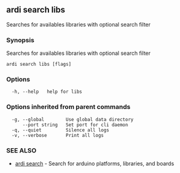 ## ardi search libs

Searches for availables libraries with optional search filter

### Synopsis


Searches for availables libraries with optional search filter

```
ardi search libs [flags]
```

### Options

```
  -h, --help   help for libs
```

### Options inherited from parent commands

```
  -g, --global        Use global data directory
      --port string   Set port for cli daemon
  -q, --quiet         Silence all logs
  -v, --verbose       Print all logs
```

### SEE ALSO

* [ardi search](ardi_search.md)	 - Search for arduino platforms, libraries, and boards

